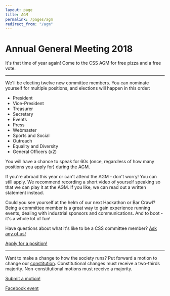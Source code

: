 ```yaml
---
layout: page
title: AGM
permalink: /pages/agm
redirect_from: "/agm"
---
```


# Annual General Meeting 2018

It's that time of year again! Come to the CSS AGM for free pizza and a free vote.

---

We'll be electing twelve new committee members. You can nominate yourself for multiple positions, and elections will happen in this order:

- President
- Vice-President
- Treasurer
- Secretary
- Events
- Press
- Webmaster
- Sports and Social
- Outreach
- Equality and Diversity
- General Officers (x2)

You will have a chance to speak for 60s (once, regardless of how many positions you apply for) during the AGM.

If you're abroad this year or can't attend the AGM - don't worry! You can still apply. We recommend recording a short video of yourself speaking so that we can play it at the AGM. If you like, we can read out a written statement instead.

Could you see yourself at the helm of our next Hackathon or Bar Crawl? Being a committee member is a great way to gain experience running events, dealing with industrial sponsors and communications. And to boot - it's a whole lot of fun!

Have questions about what it's like to be a CSS committee member? [Ask any of us!](https://cssbristol.co.uk/contact/)

[Apply for a position!](https://goo.gl/forms/935LJiynSu6a1UZk1)

---

Want to make a change to how the society runs? Put forward a motion to change our [constitution](https://cssbristol.co.uk/pages/constitution). Constitutional changes must receive a two-thirds majority. Non-constitutional motions must receive a majority.

[Submit a motion!](https://goo.gl/forms/935LJiynSu6a1UZk1)

<a class="btn btn--dark" href="https://www.facebook.com/events/356362618213335/">
  Facebook event
</a>

